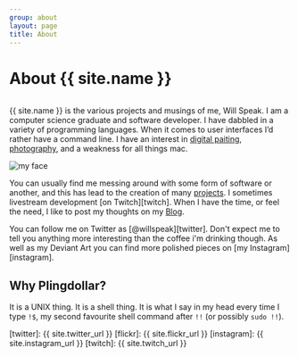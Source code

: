 ```yaml
---
group: about
layout: page
title: About
---
```


# About {{ site.name }}

<div>
<p style="float: left; max-widt: 600px;">
{{ site.name }} is the various projects and musings of me, Will Speak. I am a computer science graduate and software developer. I have dabbled in a variety of programming languages. When it comes to user interfaces I’d rather have a command line. I have an interest in
<a href="{{ site.deviant_url }}">digital paiting</a>, <a href="{{ site.flickr_url }}" alt="My Flickr Site">photography</a>, and a weakness for all things mac.
</p>
<img class="avatar" src="img/avatar.jpg" alt="my face" />
<br style="clear: both;" />
</div>

You can usually find me messing around with some form of software or another, and this has lead to the creation of many [projects](/projects.html). I sometimes livestream development [on Twitch][twitch]. When I have the time, or feel the need, I like to post my thoughts on my [Blog][blog].

You can follow me on Twitter as [@willspeak][twitter]. Don't expect me
to tell you anything more interesting than the coffee i'm drinking
though. As well as my Deviant Art you can find more polished pieces on [my Instagram][instagram].

## Why Plingdollar?

It is a UNIX thing. It is a shell thing. It is what I say in my head every time I type `!$`, my second favourite shell command after `!!` (or possibly `sudo !!`).

[blog]: /blog.html
[twitter]: {{ site.twitter_url }}
[flickr]: {{ site.flickr_url }}
[instagram]: {{ site.instagram_url }}
[twitch]: {{ site.twitch_url }}

